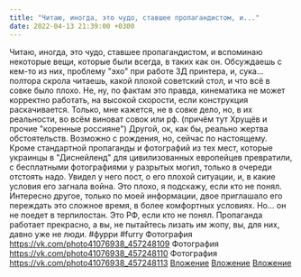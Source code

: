 ```yaml
---
title: "Читаю, иногда, это чудо, ставшее пропагандистом, и..."
date: 2022-04-13 21:39:00 +0300
---
```


Читаю, иногда, это чудо, ставшее пропагандистом, и вспоминаю некоторые вещи, которые были всегда, в таких как он.
Обсуждаешь с кем-то из них, проблему "эхо" при работе 3Д принтера, и, сука... полтора скрола читаешь, какой плохой советский стол, и что всё в совке было плохо. Не, ну, по фактам это правда, кинематика не может корректно работать, на высокой скорости, если конструкция раскачивается. Только, мне кажется, не в совке дело, но, в их реальности, во всём виноват совок или рф. (причём тут Хрущёв и прочие "коренные россияне")
Другой, ок, как бы, реально жертва обстоятельств. Возможно с рождения, но, сейчас по настоящему. Кроме стандартной пропаганды и фотографий из тех мест, которые украинцы в "Диснейленд" для цивилизованных европейцев превратили, с бесплатными фотографиями у разрытых могил, только в очереди отстоять надо. Увидел у него пост, о его плохой ситуации, и, в какие условия его загнала война. Это плохо, я подскажу, если кто не понял. Интересно другое, только по моей информации, двое приглашало его переждать это сложное время, в более комфортных условиях. Но... он не поедет в терпилостан. Это РФ, если кто не понял. Пропаганда работает прекрасно, а вы, не пытайтесь лизать им жопу, вы, для них, давно уже не люди.
#фурри #furry
Фотография
<a class="vk-attach" href="https://vk.com/photo41076938_457248109">https://vk.com/photo41076938_457248109</a>
Фотография
<a class="vk-attach" href="https://vk.com/photo41076938_457248110">https://vk.com/photo41076938_457248110</a>
Фотография
<a class="vk-attach" href="https://vk.com/photo41076938_457248113">https://vk.com/photo41076938_457248113</a>
<a class="vk-attach" href="https://vk.com/photo41076938_457248109">Вложение</a>
<a class="vk-attach" href="https://vk.com/photo41076938_457248110">Вложение</a>
<a class="vk-attach" href="https://vk.com/photo41076938_457248113">Вложение</a>
